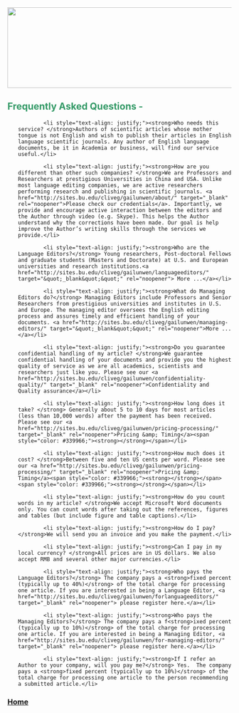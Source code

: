 <img src="https://beijingkejiaodongli.github.io/banner.jpg" class="aligncenter" width="906" height="181" />

<h2 style="text-align: justify;"><span style="color: #339966;">Frequently Asked Questions -</span></h2>

<ol>

            <li style="text-align: justify;"><strong>Who needs this service? </strong>Authors of scientific articles whose mother tongue is not English and wish to publish their articles in English language scientific journals. Any author of English language documents, be it in Academia or business, will find our service useful.</li>

            <li style="text-align: justify;"><strong>How are you different than other such companies? </strong>We are Professors and Researchers at prestigious Universities in China and USA. Unlike most language editing companies, we are active researchers performing research and publishing in scientific journals. <a href="http://sites.bu.edu/cliveg/gailunwen/about/" target="_blank" rel="noopener">Please check our credentials</a>. Importantly, we provide and encourage active interaction between the editors and the Author through video (e.g. Skype). This helps the Author understand why the corrections have been made. Our goal is help improve the Author’s writing skills through the services we provide.</li>

            <li style="text-align: justify;"><strong>Who are the Language Editors?</strong> Young researchers, Post-doctoral Fellows and graduate students (Masters and Doctorate) at U.S. and European universities and research institutions.<a href="http://sites.bu.edu/cliveg/gailunwen/languageeditors/" target="&quot;_blank&quot;&quot;" rel="noopener"> More ...</a></li>

            <li style="text-align: justify;"><strong>What do Managing Editors do?</strong> Managing Editors include Professors and Senior Researchers from prestigious universities and institutes in U.S. and Europe. The managing editor oversees the English editing process and assures timely and efficient handling of your documents. <a href="http://sites.bu.edu/cliveg/gailunwen/managing-editors/" target="&quot;_blank&quot;&quot;" rel="noopener">More ...</a></li>

            <li style="text-align: justify;"><strong>Do you guarantee confidential handling of my article? </strong>We guarantee confidential handling of your documents and provide you the highest quality of service as we are all academics, scientists and researchers just like you. Please see our <a href="http://sites.bu.edu/cliveg/gailunwen/confidentiality-quality/" target="_blank" rel="noopener">Confidentiality and Quality assurance</a></li>

            <li style="text-align: justify;"><strong>How long does it take? </strong> Generally about 5 to 10 days for most articles (less than 10,000 words) after the payment has been received. Please see our <a href="http://sites.bu.edu/cliveg/gailunwen/pricing-processing/" target="_blank" rel="noopener">Pricing &amp; Timing</a><span style="color: #339966;"><strong></strong></span></li>

            <li style="text-align: justify;"><strong>How much does it cost? </strong>Between five and ten US cents per word. Please see our <a href="http://sites.bu.edu/cliveg/gailunwen/pricing-processing/" target="_blank" rel="noopener">Pricing &amp; Timing</a><span style="color: #339966;"><strong></strong></span><span style="color: #339966;"><strong></strong></span></li>

            <li style="text-align: justify;"><strong>How do you count words in my article? </strong>We accept Microsoft Word documents only. You can count words after taking out the references, figures and tables (but include figure and table captions).</li>

            <li style="text-align: justify;"><strong>How do I pay? </strong>We will send you an invoice and you make the payment.</li>

            <li style="text-align: justify;"><strong>Can I pay in my local currency? </strong>All prices are in US dollars. We also accept RMB and several other major currencies.</li>

            <li style="text-align: justify;"><strong>Who pays the Language Editors?</strong> The company pays a <strong>fixed percent (typically up to 40%)</strong> of the total charge for processing one article. If you are interested in being a Language Editor, <a href="http://sites.bu.edu/cliveg/gailunwen/forlanguageeditors/" target="_blank" rel="noopener"> please register here.</a></li>

            <li style="text-align: justify;"><strong>Who pays the Managing Editors?</strong> The company pays a f<strong>ixed percent (typically up to 10%)</strong> of the total charge for processing one article. If you are interested in being a Managing Editor, <a href="http://sites.bu.edu/cliveg/gailunwen/for-managing-editors/" target="_blank" rel="noopener"> please register here.</a></li>

            <li style="text-align: justify;"><strong>If I refer an Author to your company, will you pay me?</strong> Yes.  The company pays a <strong>fixed percent (typically up to 10%)</strong> of the total charge for processing one article to the person recommending a submitted article.</li>

</ol>

<h3><strong><a href="https://beijingkejiaodongli.github.io">Home</a></strong></h3>
